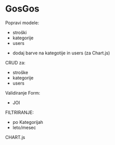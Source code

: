 # GosGos

Popravi modele:

-   stroški
-   kategorije
-   users

*   dodaj barve na kategotije in users (za Chart.js)

CRUD za:

-   stroške
-   kategorije
-   users

Validiranje Form:

-   JOI

FILTRIRANJE:

-   po Kategorijah
-   leto/mesec

CHART.js
